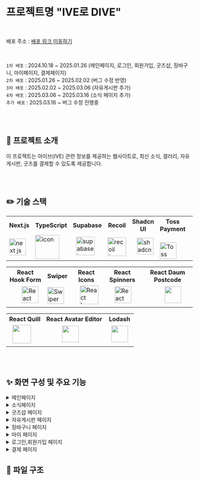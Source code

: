 # 프로젝트명 "IVE로 DIVE"

<br/>

배포 주소 : [배포 링크 이동하기](https://ive-three.vercel.app)

<br>

`1차 배포` : 2024.10.18 ~ 2025.01.26 (메인페이지, 로그인, 회원가입, 굿즈샵, 장바구니, 마이페이지, 결제페이지)<br/>
`2차 배포` : 2025.01.26 ~ 2025.02.02 (버그 수정 반영) <br/>
`3차 배포` : 2025.02.02 ~ 2025.03.06 (자유게시판 추가) <br/>
`4차 배포` : 2025.03.06 ~ 2025.03.16 (소식 페이지 추가) <br/>
`추가 배포` : 2025.03.16 ~ 버그 수정 진행중 <br>

<br>
<br>

## 📌 프로젝트 소개
이 프로젝트는 아이브(IVE) 관련 정보를 제공하는 웹사이트로, 최신 소식, 갤러리, 자유게시판, 굿즈를 결제할 수 있도록 제공합니다.

<br>
<br>


## ✏️ 기술 스택
<table>
  <tr>
    <th>Next.js</th>
    <th>TypeScript</th>
    <th>Supabase</th>
    <th>Recoil</th>
    <th>Shadcn UI</th>
    <th>Toss Payment</th>
    <th>Prettier</th>
  </tr>
  <tr>
    <td>
      <div>
        <img src="https://github.com/user-attachments/assets/0e7ba33c-456b-491b-a815-afac91a22ae3" alt="next js icon" width="45" height="45" />
      </div>
    </td>
    <td><div style="display: flex; align-items: flex-start;"><img src="https://techstack-generator.vercel.app/ts-icon.svg" alt="icon" width="65" height="65" /></div></td>
    <td>
      <div>
        &nbsp;
        <img src="https://github.com/user-attachments/assets/6e168931-ee0d-4e90-8710-050dad01942f" alt="supabase icon" width="50" height="50" />
      </div>
    </td>
    <td>
      <div>
         <img src="https://github.com/user-attachments/assets/1b0fb313-98c1-4790-9eb3-0e266cd926d8" alt="recoil icon" width="50" height="50" />
      </div>
    </td>
    <td>
      <div>
        &nbsp;&nbsp; 
         <img src="https://github.com/user-attachments/assets/55af3049-b93f-4cf1-a6ab-d57a95022743" alt="shadcn ui icon" width="45" height="45" />
      </div>
    </td>
    <td>
      &nbsp; &nbsp; &nbsp;
      <img src="https://github.com/user-attachments/assets/b79abc72-27c9-4621-937b-1c768a760f2c" width="45" height="45" alt="Toss Payment icon"/>
    </td>
    <td><div style="display: flex; align-items: flex-start;">&nbsp;<img src="https://techstack-generator.vercel.app/prettier-icon.svg" alt="icon" width="65" height="65" /></div></td>
  </tr>
</table>

<table>
  <tr>
    <th>React Hook Form</th>
    <th>Swiper</th>
    <th>React Icons</th>
    <th>React Spinners</th>
    <th>React Daum Postcode</th>
  </tr>
  <tr>
    <td>
      &nbsp; &nbsp; &nbsp; &nbsp;
      <img src="https://github.com/user-attachments/assets/03bee6fc-6160-46f5-9a6f-832648438d75" width="45" height="45" alt="React Hook Form icon"/>
    </td>
    <td> 
      <img src="https://github.com/user-attachments/assets/8ccd376d-57e0-4a8e-9ddb-21ae8b8f4d3c" width="45" height="45" alt="Swiper icon"/>
    </td>
     <td>
       &nbsp; &nbsp;
      <img src="https://github.com/user-attachments/assets/39220fa5-1a49-4303-986f-d143f0104830" width="50" height="50" alt="React Icons icon"/>
    </td>
    <td>
      &nbsp; &nbsp; &nbsp;
      <img src="https://github.com/user-attachments/assets/3f1d7331-2260-4392-bf10-4efe1a74fa68" width="45" height="45" alt="React Spinners icon"/>
    </td>
    <td>
      &nbsp; &nbsp; &nbsp; &nbsp; &nbsp; &nbsp;
      <img src="https://github.com/user-attachments/assets/3e37e861-3256-4092-99e0-7d2f7accf651" width="45" height="45" alt=""/>
    </td>
  </tr>
</table>

<table>
  <tr>
    <th>React Quill</th>
    <th>React Avatar Editor</th>
    <th>Lodash</th>
  </tr>
  <tr>
    <td>
      &nbsp;
      <img src="https://github.com/user-attachments/assets/7bba8da4-14e4-4489-b2ac-40eb24218da8" width="50" height="50" alt=""/>
    </td>
    <td>
      &nbsp; &nbsp; &nbsp; &nbsp; &nbsp;
      <img src="https://github.com/user-attachments/assets/a90b7205-b187-4c62-91f4-8bcc1a9b77e9" width="45" height="45" alt=""/>
    </td>
    <td>
      &nbsp;
      <img src="https://github.com/user-attachments/assets/df5b1157-ccfa-4ad4-a5ed-c0cdc2cb2493" width="45" height="45" alt=""/>
         &nbsp;
    </td>
  </tr>
</table>

<br>
<br>




## ✨ 화면 구성 및 주요 기능
<details>
<summary>메인페이지</summary>
  <ul>
    <li>최신 뉴스 조회 및 카테고리별 필터링</li>
    <li>갤러리 사진 조회</li>
    <li>더 많은 콘텐츠 로드 (페이지네이션)</li>
    <li>모달을 통한 상세 내용 조회</li>
  </ul>
</details>

<details>
<summary>소식페이지</summary>
  <ul>
    <li>최신 뉴스 조회 및 카테고리별 필터링</li>
    <li>갤러리 사진 조회</li>
    <li>더 많은 콘텐츠 로드 (페이지네이션)</li>
    <li>모달을 통한 상세 내용 조회</li>
  </ul>
</details>

<details>
<summary>굿즈샵 페이지</summary>
  <ul>
    <li>굿즈샵 리스트 카테고리별 정렬 기능</li>
    <li>스크롤 위치에 따른 자동 컨텐츠 로딩 (무한스크롤)</li>
    <li>찜하기, 바로 구매하기 버튼</li>
    <li>공유하기 버튼</li>
    <li>상품 수량 선택 기능</li>
    <li>상세정보, 리뷰 탭</li>
    <li>리뷰 탭 클릭 시 유저 리뷰 데이터 불러오기, 별점 평균</li>
    <li>자주 묻는 질문 아코디언</li>
  </ul>
</details>

<details>
<summary>자유게시판 페이지</summary>
  <ul>
    <li>게시판 데이터 불러오기</li>
    <li>검색어 입력 시 디바운싱, 검색 결과 하이라이트 표시</li>
    <li>글쓰기 기능 react-quill 라이브러리</li>
    <li>더 많은 콘텐츠 로드 (페이지네이션)</li>
    <li>공유하기 버튼</li>
    <li>좋아요, 댓글, 대댓글 기능</li>
    <li>게시판, 댓글, 대댓글 수정 & 삭제 기능</li>
  </ul>
</details>


<details>
<summary>장바구니 페이지</summary>
  <ul>
    <li>장바구니 데이터 불러오기 및 체크박스로 아이템 선택 기능</li>
   <li>선택삭제, 전체삭제 기능으로 장바구니 아이템 관리</li>
    <li>상품별 삭제 기능 및 전체삭제 클릭 시 확인 모달</li>
    <li>상품 금액 및 할인 금액 계산 표시</li>
    <li>장바구니가 비어있을 때 '쇼핑하기' 버튼을 통한 UX 개선</li>
    <li>주문자 정보, 배송지 정보 변경 기능</li>
    <li>개인정보 수집 및 이용 동의 모달 (상세 약관 내용 포함)</li>
    <li>결제 금액 실시간 계산 (총 결제 금액, 상품 금액, 할인 금액)</li>
    <li>결제하기 버튼</li>
  </ul>
</details>

<details>
<summary>마이 페이지</summary>
  <ul>
    <li>아바타 이미지 변경 - 프로필 이미지 편집(react-avatar-editor 라이브러리)</li>
    <li>닉네임 변경 기능</li>
    <li>찜 목록, 결제 목록, 내가 쓴 글, 배송지 관리 데이터 불러오기</li>
    <li>결제목록 주문상세 페이지, 구매확정 클릭 시 리뷰 작성 기능</li>
    <li>새 배송지 추가 버튼, 배송지 수정 & 삭제, 기본배송지로 설정 기능</li>
  </ul>
</details>

<details>
<summary>로그인,회원가입 페이지</summary>
  <ul>
    <li>게시판 데이터 불러오기</li>
    <li>검색어 입력 시 디바운싱, 검색 결과 하이라이트 표시</li>
    <li>글쓰기 기능 react-quill 라이브러리</li>
    <li>더 많은 콘텐츠 로드 (페이지네이션)</li>
    <li>공유하기 버튼</li>
    <li>좋아요, 댓글, 대댓글 기능</li>
    <li>게시판, 댓글, 대댓글 수정 & 삭제 기능</li>
  </ul>
</details>

<details>
<summary>결제 페이지</summary>
  <ul>
    <li>게시판 데이터 불러오기</li>
    <li>검색어 입력 시 디바운싱, 검색 결과 하이라이트 표시</li>
    <li>글쓰기 기능 react-quill 라이브러리</li>
    <li>더 많은 콘텐츠 로드 (페이지네이션)</li>
    <li>공유하기 버튼</li>
    <li>좋아요, 댓글, 대댓글 기능</li>
    <li>게시판, 댓글, 대댓글 수정 & 삭제 기능</li>
  </ul>
</details>







## 📁 파일 구조

